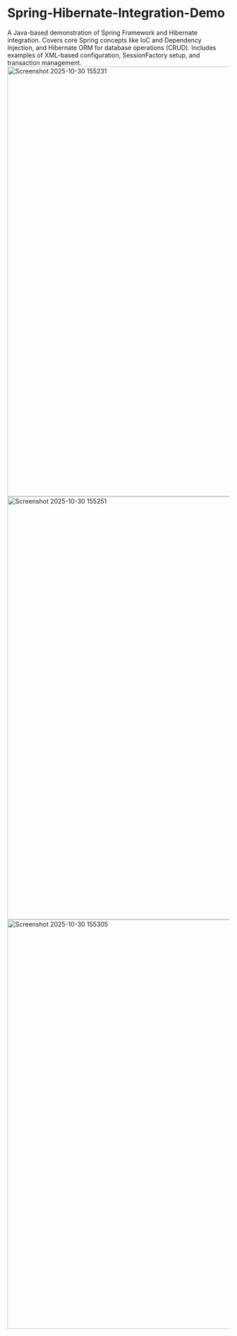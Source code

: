 # Spring-Hibernate-Integration-Demo
A Java-based demonstration of Spring Framework and Hibernate integration. Covers core Spring concepts like IoC and Dependency Injection, and Hibernate ORM for database operations (CRUD). Includes examples of XML-based configuration, SessionFactory setup, and transaction management.
<img width="1919" height="973" alt="Screenshot 2025-10-30 155231" src="https://github.com/user-attachments/assets/7c36ae8d-ad90-43d5-9ba7-7f159635efe9" />
<img width="1919" height="957" alt="Screenshot 2025-10-30 155251" src="https://github.com/user-attachments/assets/3a8252f8-094a-4ce7-badb-2e3cbf8137a8" />
<img width="1919" height="926" alt="Screenshot 2025-10-30 155305" src="https://github.com/user-attachments/assets/ec567629-05f6-4201-87aa-f727e089b906" />
